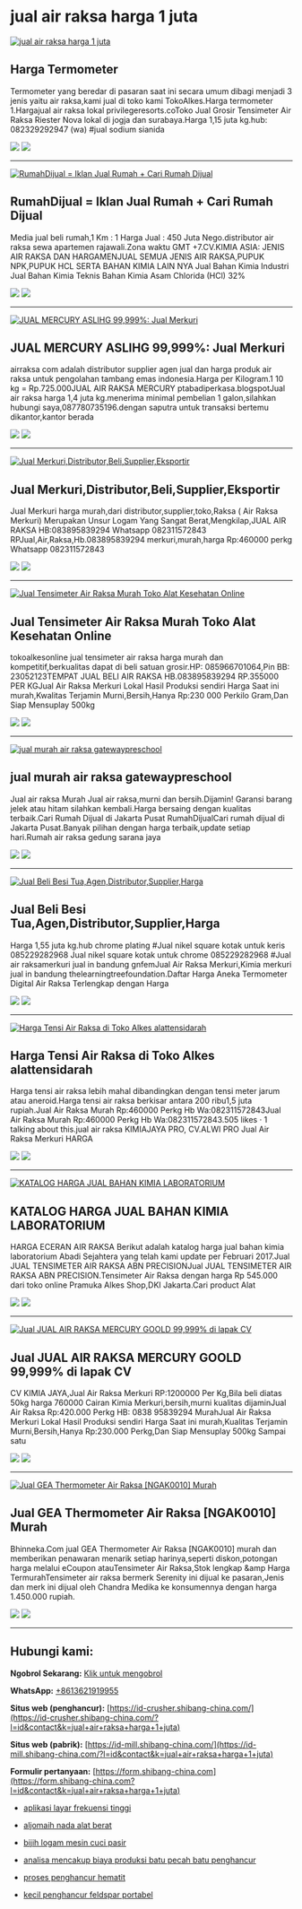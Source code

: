 # jual air raksa harga 1 juta

<a href="https://swt.shibang-china.com/?l=id&img&k=jual+air+raksa+harga+1+juta" target="_blank">![jual air raksa harga 1 juta](http://static.shibang-china.com/all-800x300/527.jpg)</a>

## Harga Termometer
Termometer yang beredar di pasaran saat ini secara umum dibagi menjadi 3 jenis yaitu air raksa,kami jual di toko kami TokoAlkes.Harga termometer 1.Hargajual air raksa lokal privilegeresorts.coToko Jual Grosir Tensimeter Air Raksa Riester Nova lokal di jogja dan surabaya.Harga 1,15 juta kg.hub: 082329292947 (wa) #jual sodium sianida


<a href="https://whatsapp.shibangsoft.com/WhatsApp.php" target="_blank" title="WhatsApp">![](http://static.shibang-china.com/icon/whatsapp.png)</a> <a href="https://swt.shibang-china.com/?l=id&icon&k=jual+air+raksa+harga+1+juta" target="_blank">![](http://static.shibang-china.com/icon/chat-id.png)</a>

---

<a href="https://swt.shibang-china.com/?l=id&img&k=jual+air+raksa+harga+1+juta" target="_blank">![RumahDijual = Iklan Jual Rumah + Cari Rumah Dijual](http://static.shibang-china.com/all-800x300/1475.jpg)</a>

## RumahDijual = Iklan Jual Rumah + Cari Rumah Dijual
Media jual beli rumah,1 Km : 1 Harga Jual : 450 Juta Nego.distributor air raksa sewa apartemen rajawali.Zona waktu GMT +7.CV.KIMIA ASIA: JENIS AIR RAKSA DAN HARGAMENJUAL SEMUA JENIS AIR RAKSA,PUPUK NPK,PUPUK HCL SERTA BAHAN KIMIA LAIN NYA Jual Bahan Kimia Industri Jual Bahan Kimia Teknis Bahan Kimia Asam Chlorida (HCl) 32%


<a href="https://whatsapp.shibangsoft.com/WhatsApp.php" target="_blank" title="WhatsApp">![](http://static.shibang-china.com/icon/whatsapp.png)</a> <a href="https://swt.shibang-china.com/?l=id&icon&k=jual+air+raksa+harga+1+juta" target="_blank">![](http://static.shibang-china.com/icon/chat-id.png)</a>

---

<a href="https://swt.shibang-china.com/?l=id&img&k=jual+air+raksa+harga+1+juta" target="_blank">![JUAL MERCURY ASLIHG 99,999%: Jual Merkuri](http://static.shibang-china.com/all-800x300/1031.jpg)</a>

## JUAL MERCURY ASLIHG 99,999%: Jual Merkuri
airraksa com adalah distributor supplier agen jual dan harga produk air raksa untuk pengolahan tambang emas indonesia.Harga per Kilogram.1 10 kg = Rp.725.000JUAL AIR RAKSA MERCURY ptabadiperkasa.blogspotJual air raksa harga 1,4 juta kg.menerima minimal pembelian 1 galon,silahkan hubungi saya,087780735196.dengan saputra untuk transaksi bertemu dikantor,kantor berada


<a href="https://whatsapp.shibangsoft.com/WhatsApp.php" target="_blank" title="WhatsApp">![](http://static.shibang-china.com/icon/whatsapp.png)</a> <a href="https://swt.shibang-china.com/?l=id&icon&k=jual+air+raksa+harga+1+juta" target="_blank">![](http://static.shibang-china.com/icon/chat-id.png)</a>

---

<a href="https://swt.shibang-china.com/?l=id&img&k=jual+air+raksa+harga+1+juta" target="_blank">![Jual Merkuri,Distributor,Beli,Supplier,Eksportir](http://static.shibang-china.com/all-800x300/494.jpg)</a>

## Jual Merkuri,Distributor,Beli,Supplier,Eksportir
Jual Merkuri harga murah,dari distributor,supplier,toko,Raksa ( Air Raksa Merkuri) Merupakan Unsur Logam Yang Sangat Berat,Mengkilap,JUAL AIR RAKSA HB:083895839294 Whatsapp 082311572843 RPJual,Air,Raksa,Hb.083895839294 merkuri,murah,harga Rp:460000 perkg Whatsapp 082311572843


<a href="https://whatsapp.shibangsoft.com/WhatsApp.php" target="_blank" title="WhatsApp">![](http://static.shibang-china.com/icon/whatsapp.png)</a> <a href="https://swt.shibang-china.com/?l=id&icon&k=jual+air+raksa+harga+1+juta" target="_blank">![](http://static.shibang-china.com/icon/chat-id.png)</a>

---

<a href="https://swt.shibang-china.com/?l=id&img&k=jual+air+raksa+harga+1+juta" target="_blank">![Jual Tensimeter Air Raksa Murah Toko Alat Kesehatan Online](http://static.shibang-china.com/all-800x300/597.jpg)</a>

## Jual Tensimeter Air Raksa Murah Toko Alat Kesehatan Online
tokoalkesonline jual tensimeter air raksa harga murah dan kompetitif,berkualitas dapat di beli satuan grosir.HP: 085966701064,Pin BB: 23052123TEMPAT JUAL BELI AIR RAKSA HB.083895839294 RP.355000 PER KGJual Air Raksa Merkuri Lokal Hasil Produksi sendiri Harga Saat ini murah,Kwalitas Terjamin Murni,Bersih,Hanya Rp:230 000 Perkilo Gram,Dan Siap Mensuplay 500kg


<a href="https://whatsapp.shibangsoft.com/WhatsApp.php" target="_blank" title="WhatsApp">![](http://static.shibang-china.com/icon/whatsapp.png)</a> <a href="https://swt.shibang-china.com/?l=id&icon&k=jual+air+raksa+harga+1+juta" target="_blank">![](http://static.shibang-china.com/icon/chat-id.png)</a>

---

<a href="https://swt.shibang-china.com/?l=id&img&k=jual+air+raksa+harga+1+juta" target="_blank">![jual murah air raksa gatewaypreschool](http://static.shibang-china.com/all-800x300/137.jpg)</a>

## jual murah air raksa gatewaypreschool
Jual air raksa Murah Jual air raksa,murni dan bersih.Dijamin! Garansi barang jelek atau hitam silahkan kembali.Harga bersaing dengan kualitas terbaik.Cari Rumah Dijual di Jakarta Pusat RumahDijualCari rumah dijual di Jakarta Pusat.Banyak pilihan dengan harga terbaik,update setiap hari.Rumah air raksa gedung sarana jaya


<a href="https://whatsapp.shibangsoft.com/WhatsApp.php" target="_blank" title="WhatsApp">![](http://static.shibang-china.com/icon/whatsapp.png)</a> <a href="https://swt.shibang-china.com/?l=id&icon&k=jual+air+raksa+harga+1+juta" target="_blank">![](http://static.shibang-china.com/icon/chat-id.png)</a>

---

<a href="https://swt.shibang-china.com/?l=id&img&k=jual+air+raksa+harga+1+juta" target="_blank">![Jual Beli Besi Tua,Agen,Distributor,Supplier,Harga](http://static.shibang-china.com/all-800x300/1513.jpg)</a>

## Jual Beli Besi Tua,Agen,Distributor,Supplier,Harga
Harga 1,55 juta kg.hub chrome plating #Jual nikel square kotak untuk keris 085229282968 Jual nikel square kotak untuk chrome 085229282968 #Jual air raksamerkuri jual in bandung gnfemJual Air Raksa Merkuri,Kimia merkuri jual in bandung thelearningtreefoundation.Daftar Harga Aneka Termometer Digital Air Raksa Terlengkap dengan Harga


<a href="https://whatsapp.shibangsoft.com/WhatsApp.php" target="_blank" title="WhatsApp">![](http://static.shibang-china.com/icon/whatsapp.png)</a> <a href="https://swt.shibang-china.com/?l=id&icon&k=jual+air+raksa+harga+1+juta" target="_blank">![](http://static.shibang-china.com/icon/chat-id.png)</a>

---

<a href="https://swt.shibang-china.com/?l=id&img&k=jual+air+raksa+harga+1+juta" target="_blank">![Harga Tensi Air Raksa di Toko Alkes alattensidarah](http://static.shibang-china.com/all-800x300/405.jpg)</a>

## Harga Tensi Air Raksa di Toko Alkes alattensidarah
Harga tensi air raksa lebih mahal dibandingkan dengan tensi meter jarum atau aneroid.Harga tensi air raksa berkisar antara 200 ribu1,5 juta rupiah.Jual Air Raksa Murah Rp:460000 Perkg Hb Wa:082311572843Jual Air Raksa Murah Rp:460000 Perkg Hb Wa:082311572843.505 likes · 1 talking about this.jual air raksa KIMIAJAYA PRO, CV.ALWI PRO Jual Air Raksa Merkuri HARGA


<a href="https://whatsapp.shibangsoft.com/WhatsApp.php" target="_blank" title="WhatsApp">![](http://static.shibang-china.com/icon/whatsapp.png)</a> <a href="https://swt.shibang-china.com/?l=id&icon&k=jual+air+raksa+harga+1+juta" target="_blank">![](http://static.shibang-china.com/icon/chat-id.png)</a>

---

<a href="https://swt.shibang-china.com/?l=id&img&k=jual+air+raksa+harga+1+juta" target="_blank">![KATALOG HARGA JUAL BAHAN KIMIA LABORATORIUM](http://static.shibang-china.com/all-800x300/1401.jpg)</a>

## KATALOG HARGA JUAL BAHAN KIMIA LABORATORIUM
HARGA ECERAN AIR RAKSA Berikut adalah katalog harga jual bahan kimia laboratorium Abadi Sejahtera yang telah kami update per Februari 2017.Jual JUAL TENSIMETER AIR RAKSA ABN PRECISIONJual JUAL TENSIMETER AIR RAKSA ABN PRECISION.Tensimeter Air Raksa dengan harga Rp 545.000 dari toko online Pramuka Alkes Shop,DKI Jakarta.Cari product Alat


<a href="https://whatsapp.shibangsoft.com/WhatsApp.php" target="_blank" title="WhatsApp">![](http://static.shibang-china.com/icon/whatsapp.png)</a> <a href="https://swt.shibang-china.com/?l=id&icon&k=jual+air+raksa+harga+1+juta" target="_blank">![](http://static.shibang-china.com/icon/chat-id.png)</a>

---

<a href="https://swt.shibang-china.com/?l=id&img&k=jual+air+raksa+harga+1+juta" target="_blank">![Jual JUAL AIR RAKSA MERCURY GOOLD 99,999% di lapak CV](http://static.shibang-china.com/all-800x300/1166.jpg)</a>

## Jual JUAL AIR RAKSA MERCURY GOOLD 99,999% di lapak CV
CV KIMIA JAYA,Jual Air Raksa Merkuri RP:1200000 Per Kg,Bila beli diatas 50kg harga 760000 Cairan Kimia Merkuri,bersih,murni kualitas dijaminJual Air Raksa Rp:420.000 Perkg HB: 0838 95839294 MurahJual Air Raksa Merkuri Lokal Hasil Produksi sendiri Harga Saat ini murah,Kualitas Terjamin Murni,Bersih,Hanya Rp:230.000 Perkg,Dan Siap Mensuplay 500kg Sampai satu


<a href="https://whatsapp.shibangsoft.com/WhatsApp.php" target="_blank" title="WhatsApp">![](http://static.shibang-china.com/icon/whatsapp.png)</a> <a href="https://swt.shibang-china.com/?l=id&icon&k=jual+air+raksa+harga+1+juta" target="_blank">![](http://static.shibang-china.com/icon/chat-id.png)</a>

---

<a href="https://swt.shibang-china.com/?l=id&img&k=jual+air+raksa+harga+1+juta" target="_blank">![Jual GEA Thermometer Air Raksa [NGAK0010] Murah](http://static.shibang-china.com/all-800x300/447.jpg)</a>

## Jual GEA Thermometer Air Raksa [NGAK0010] Murah
Bhinneka.Com jual GEA Thermometer Air Raksa [NGAK0010] murah dan memberikan penawaran menarik setiap harinya,seperti diskon,potongan harga melalui eCoupon atauTensimeter Air Raksa,Stok lengkap &amp Harga TermurahTensimeter air raksa bermerk Serenity ini dijual ke pasaran,Jenis dan merk ini dijual oleh Chandra Medika ke konsumennya dengan harga 1.450.000 rupiah.


<a href="https://whatsapp.shibangsoft.com/WhatsApp.php" target="_blank" title="WhatsApp">![](http://static.shibang-china.com/icon/whatsapp.png)</a> <a href="https://swt.shibang-china.com/?l=id&icon&k=jual+air+raksa+harga+1+juta" target="_blank">![](http://static.shibang-china.com/icon/chat-id.png)</a>

---
## Hubungi kami:

**Ngobrol Sekarang:** [Klik untuk mengobrol](https://swt.shibang-china.com?l=id&contact&k=jual+air+raksa+harga+1+juta)

**WhatsApp:**  [+8613621919955](https://whatsapp.shibangsoft.com/WhatsApp.php)

**Situs web (penghancur):** [https://id-crusher.shibang-china.com/](https://id-crusher.shibang-china.com/?l=id&contact&k=jual+air+raksa+harga+1+juta)

**Situs web (pabrik):** [https://id-mill.shibang-china.com/](https://id-mill.shibang-china.com/?l=id&contact&k=jual+air+raksa+harga+1+juta)

**Formulir pertanyaan:** [https://form.shibang-china.com](https://form.shibang-china.com?l=id&contact&k=jual+air+raksa+harga+1+juta)

* [aplikasi layar frekuensi tinggi](../30/aplikasi%20layar%20frekuensi%20tinggi.md)

* [aljomaih nada alat berat](../23/aljomaih%20nada%20alat%20berat.md)

* [bijih logam mesin cuci pasir](../23/bijih%20logam%20mesin%20cuci%20pasir.md)

* [analisa mencakup biaya produksi batu pecah batu penghancur](../27/analisa%20mencakup%20biaya%20produksi%20batu%20pecah%20batu%20penghancur.md)

* [proses penghancur hematit](../23/proses%20penghancur%20hematit.md)

* [kecil penghancur feldspar portabel](../27/kecil%20penghancur%20feldspar%20portabel.md)